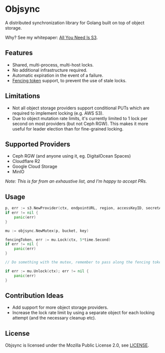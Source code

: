 # Objsync

A distributed synchronization library for Golang built on top of object storage.

Why? See my whitepaper: [All You Need Is S3](https://www.dpeckett.com/posts/all-you-need-is-s3/).

## Features

* Shared, multi-process, multi-host locks.
* No additional infrastructure required.
* Automatic expiration in the event of a failure.
* [Fencing token](https://martin.kleppmann.com/2016/02/08/how-to-do-distributed-locking.html) support, to prevent the use of stale locks.

## Limitations

* Not all object storage providers support conditional PUTs which are required to implement locking (e.g. AWS S3).
* Due to object mutation rate limits, it's currently limited to 1 lock per second on most providers (but not Ceph RGW). This makes it more useful for leader election than for fine-grained locking.

## Supported Providers

* Ceph RGW (and anyone using it, eg. DigitalOcean Spaces)
* Cloudflare R2
* Google Cloud Storage
* MinIO

*Note: This is far from an exhaustive list, and I'm happy to accept PRs.*

## Usage

```go
p, err := s3.NewProvider(ctx, endpointURL, region, accessKeyID, secretAccessKey)
if err != nil {
	panic(err)
}

mu := objsync.NewMutex(p, bucket, key)

fencingToken, err := mu.Lock(ctx, 5*time.Second)
if err != nil {
	panic(err)
}

// Do something with the mutex, remember to pass along the fencing token.

if err := mu.Unlock(ctx); err != nil {
	panic(err)
}
```

## Contribution Ideas

* Add support for more object storage providers.
* Increase the lock rate limit by using a separate object for each locking attempt (and the necessary cleanup etc).

## License

Objsync is licensed under the Mozilla Public License 2.0, see [LICENSE](LICENSE).
